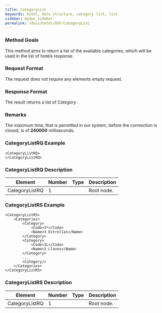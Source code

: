 ```yaml
---
title: CategoryList
keywords: hotel, data structure, category list, list
sidebar: mydoc_sidebar
permalink: /docs/hotel/DSF/CategoryList
---
```




### Method Goals


This method aims to return a list of the available categories, which
will be used in the list of hotels response.



### Request Format


The request does not require any elements empty request.



### Response Format


The result returns a list of *Category* .



### Remarks


The maximum time, that is permitted in our system, before the connection
is closed, is of **240000** milliseconds.



### CategoryListRQ Example


    <CategoryListRQ>
    </CategoryListRQ>



### CategoryListRQ Description



| **Element**			| **Number**	| **Type**	| **Description**		|
| ----------------------------- | ------------- | ------------- | ----------------------------- |
| CategoryListRQ		| 1          	|		| Root node.			|




### CategoryListRS Example


    <CategoryListRS>
        <Categories>
            <Category>
                <Code>3*</Code>
                <Name>3 Estrellas</Name>
            </Category>
            <Category>
                <Code>3L</Code>
                <Name>3 Llaves</Name>
            </Category>
            ...
            <Category/>
        </Categories>
    </CategoryListRS>



### CategoryListRS Description



| **Element**			| **Number**	| **Type**	| **Description**		|
| ----------------------------- | ------------- | ------------- | ----------------------------- |
| CategoryListRQ		| 1          	|		| Root node.			|

